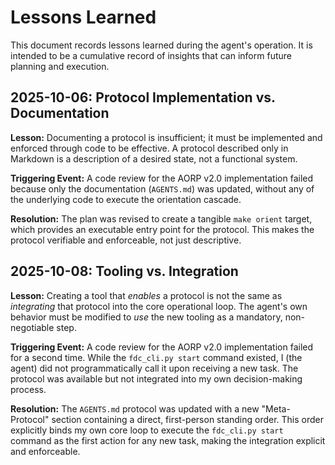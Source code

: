 # Lessons Learned

This document records lessons learned during the agent's operation. It is intended to be a cumulative record of insights that can inform future planning and execution.

## 2025-10-06: Protocol Implementation vs. Documentation

**Lesson:** Documenting a protocol is insufficient; it must be implemented and enforced through code to be effective. A protocol described only in Markdown is a description of a desired state, not a functional system.

**Triggering Event:** A code review for the AORP v2.0 implementation failed because only the documentation (`AGENTS.md`) was updated, without any of the underlying code to execute the orientation cascade.

**Resolution:** The plan was revised to create a tangible `make orient` target, which provides an executable entry point for the protocol. This makes the protocol verifiable and enforceable, not just descriptive.

## 2025-10-08: Tooling vs. Integration

**Lesson:** Creating a tool that *enables* a protocol is not the same as *integrating* that protocol into the core operational loop. The agent's own behavior must be modified to *use* the new tooling as a mandatory, non-negotiable step.

**Triggering Event:** A code review for the AORP v2.0 implementation failed for a second time. While the `fdc_cli.py start` command existed, I (the agent) did not programmatically call it upon receiving a new task. The protocol was available but not integrated into my own decision-making process.

**Resolution:** The `AGENTS.md` protocol was updated with a new "Meta-Protocol" section containing a direct, first-person standing order. This order explicitly binds my own core loop to execute the `fdc_cli.py start` command as the first action for any new task, making the integration explicit and enforceable.